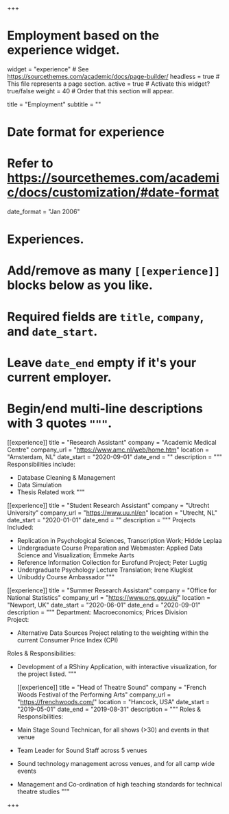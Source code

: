+++
# Employment based on the experience widget.
widget = "experience"  # See https://sourcethemes.com/academic/docs/page-builder/
headless = true  # This file represents a page section.
active = true  # Activate this widget? true/false
weight = 40  # Order that this section will appear.

title = "Employment"
subtitle = ""

# Date format for experience
#   Refer to https://sourcethemes.com/academic/docs/customization/#date-format
date_format = "Jan 2006"

# Experiences.
#   Add/remove as many `[[experience]]` blocks below as you like.
#   Required fields are `title`, `company`, and `date_start`.
#   Leave `date_end` empty if it's your current employer.
#   Begin/end multi-line descriptions with 3 quotes `"""`.

[[experience]]
  title = "Research Assistant"
  company = "Academic Medical Centre"
  company_url = "https://www.amc.nl/web/home.htm"
  location = "Amsterdam, NL"
  date_start = "2020-09-01"
  date_end = ""
  description = """
  Responsibilities include:
  
  * Database Cleaning & Management 
  * Data Simulation 
  * Thesis Related work
  """

[[experience]]
  title = "Student Research Assistant"
  company = "Utrecht University"
  company_url = "https://www.uu.nl/en"
  location = "Utrecht, NL"
  date_start = "2020-01-01"
  date_end = ""
  description = """
  Projects Included: 
  * Replication in Psychological Sciences, Transcription Work; Hidde Leplaa
  * Undergraduate Course Preparation and Webmaster: Applied Data Science and Visualization; Emmeke Aarts
  * Reference Information Collection for Eurofund Project; Peter Lugtig
  * Undergraduate Psychology Lecture Translation; Irene Klugkist 
  * Unibuddy Course Ambassador
  """
  
  [[experience]]
  title = "Summer Research Assistant"
  company = "Office for National Statistics"
  company_url = "https://www.ons.gov.uk/"
  location = "Newport, UK"
  date_start = "2020-06-01"
  date_end = "2020-09-01"
  description = """
  Department: Macroeconomics; Prices Division  
  Project: 
  * Alternative Data Sources Project relating to the weighting within the current Consumer Price Index (CPI)  
  
  Roles & Responsibilities: 
  * Development of a RShiny Application, with interactive visualization, for the project listed.
  """
  
    [[experience]]
  title = "Head of Theatre Sound"
  company = "French Woods Festival of the Performing Arts"
  company_url = "https://frenchwoods.com/"
  location = "Hancock, USA"
  date_start = "2019-05-01"
  date_end = "2019-08-31"
  description = """
  Roles & Responsibilities: 
  * Main Stage Sound Technican, for all shows (>30) and events in that venue
  * Team Leader for Sound Staff across 5 venues 
  * Sound technology management across venues, and for all camp wide events
  * Management and Co-ordination of high teaching standards for technical theatre studies
  """
  

+++
